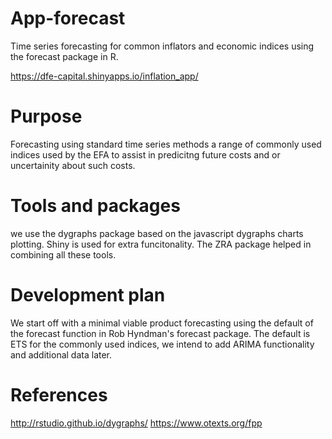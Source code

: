 # App-forecast
Time series forecasting for common inflators and economic indices using the forecast package in R.

https://dfe-capital.shinyapps.io/inflation_app/

#  Purpose
Forecasting using standard time series methods a range of commonly used indices used by the EFA to assist in predicitng future costs and or
uncertainity about such costs.

#  Tools and packages
we use the dygraphs package based on the javascript dygraphs charts plotting. Shiny is used for extra funcitonality. The ZRA package helped in combining all these tools.

#  Development plan
We start off with a minimal viable product forecasting using the default of the forecast function in Rob Hyndman's forecast package.
The default is ETS for the commonly used indices, we intend to add ARIMA functionality and additional data later.

#  References
http://rstudio.github.io/dygraphs/
https://www.otexts.org/fpp
